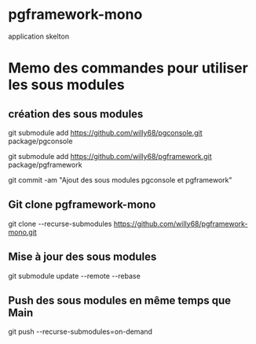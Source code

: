 # pgframework-mono
application skelton

# Memo des commandes pour utiliser les sous modules

## création des sous modules
git submodule add https://github.com/willy68/pgconsole.git package/pgconsole

git submodule add https://github.com/willy68/pgframework.git package/pgframework

git commit -am "Ajout des sous modules pgconsole et pgframework"


## Git clone pgframework-mono
git clone --recurse-submodules https://github.com/willy68/pgframework-mono.git

## Mise à jour des sous modules
git submodule update --remote --rebase

## Push des sous modules en même temps que Main
git push --recurse-submodules=on-demand
